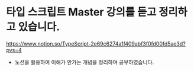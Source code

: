 # 타입 스크립트 Master 강의를 듣고 정리하고 있습니다.

https://www.notion.so/TypeScript-2e69c6274a1f409abf3f0fd00fd5ae3d?pvs=4

- 노션을 활용하여 이해가 안가는 개념을 정리하며 공부하였습니다.
